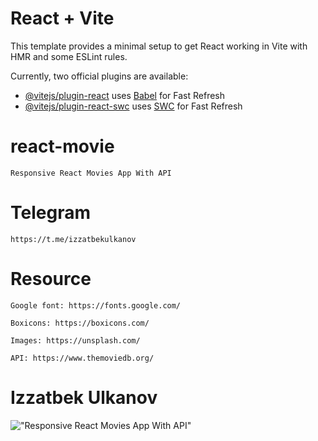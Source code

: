 # React + Vite

This template provides a minimal setup to get React working in Vite with HMR and some ESLint rules.

Currently, two official plugins are available:

- [@vitejs/plugin-react](https://github.com/vitejs/vite-plugin-react/blob/main/packages/plugin-react/README.md) uses [Babel](https://babeljs.io/) for Fast Refresh
- [@vitejs/plugin-react-swc](https://github.com/vitejs/vite-plugin-react-swc) uses [SWC](https://swc.rs/) for Fast Refresh


# react-movie

    Responsive React Movies App With API

# Telegram

    https://t.me/izzatbekulkanov

# Resource

    Google font: https://fonts.google.com/

    Boxicons: https://boxicons.com/

    Images: https://unsplash.com/

    API: https://www.themoviedb.org/

# Izzatbek Ulkanov

[//]: # (!["Responsive React Movies App With API"]&#40;https://user-images.githubusercontent.com/67447840/136721197-be990f3a-cae2-4757-9eb7-c0796f4a3834.png "Responsive React Movies App With API"&#41;)

[//]: # (!["Responsive React Movies App With API"]&#40;https://user-images.githubusercontent.com/67447840/136721135-f64988cf-af31-495f-988c-c24ab10cbade.png "Responsive React Movies App With API"&#41;)


[//]: # (!["Responsive React Movies App With API"]&#40;https://user-images.githubusercontent.com/67447840/136721056-733be8a6-7af6-424b-a74e-eb65980a5464.png "Responsive React Movies App With API"&#41;)


!["Responsive React Movies App With API"](https://www.preemptive.com/wp-content/uploads/2020/10/hacker-1200x639.png "Responsive React Movies App With API")
